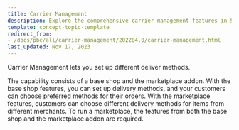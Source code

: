 ```yaml
---
title: Carrier Management
description: Explore the comprehensive carrier management features in Spryker Cloud Commerce OS, including shipment methods, integrations, and third-party logistics solutions.
template: concept-topic-template
redirect_from:
- /docs/pbc/all/carrier-management/202204.0/carrier-management.html
last_updated: Nov 17, 2023
---
```


Carrier Management lets you set up different deliver methods.

The capability consists of a base shop and the marketplace addon. With the base shop features, you can set up delivery methods, and your customers can choose preferred methods for their orders. With the marketplace features, customers can choose different delivery methods for items from different merchants. To run a marketplace, the features from both the base shop and the marketplace addon are required. 

